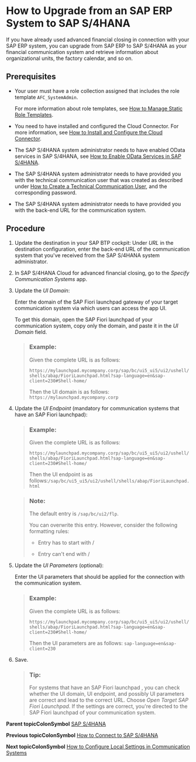 <!-- loio1fdf114d6f3541c6bbbb04af32151130 -->

# How to Upgrade from an SAP ERP System to SAP S/4HANA

If you have already used advanced financial closing in connection with your SAP ERP system, you can upgrade from SAP ERP to SAP S/4HANA as your financial communication system and retrieve information about organizational units, the factory calendar, and so on.



<a name="loio1fdf114d6f3541c6bbbb04af32151130__prereq_efw_syq_4lb"/>

## Prerequisites

-   Your user must have a role collection assigned that includes the role template `AFC_SystemAdmin`.

    For more information about role templates, see [How to Manage Static Role Templates](../User_Management/How_to_Manage_Static_Role_Templates_0cca34d.md).

-   You need to have installed and configured the Cloud Connector. For more information, see [How to Install and Configure the Cloud Connector](How_to_Install_and_Configure_the_Cloud_Connector_4cf0fb0.md).

-   The SAP S/4HANA system administrator needs to have enabled OData services in SAP S/4HANA, see [How to Enable OData Services in SAP S/4HANA](How_to_Enable_OData_Services_in_SAP_S4HANA_fb5fe06.md).

-   The SAP S/4HANA system administrator needs to have provided you with the technical communication user that was created as described under [How to Create a Technical Communication User](How_to_Create_a_Technical_Communication_User_c4a9b51.md), and the corresponding password.

-   The SAP S/4HANA system administrator needs to have provided you with the back-end URL for the communication system.




## Procedure

1.  Update the destination in your SAP BTP cockpit: Under *URL* in the destination configuration, enter the back-end URL of the communication system that you've received from the SAP S/4HANA system administrator.

2.  In SAP S/4HANA Cloud for advanced financial closing, go to the *Specify Communication Systems* app.

3.  Update the *UI Domain*:

    Enter the domain of the SAP Fiori launchpad gateway of your target communication system via which users can access the app UI.

    To get this domain, open the SAP Fiori launchpad of your communication system, copy only the domain, and paste it in the *UI Domain* field.

    > ### Example:  
    > Given the complete URL is as follows:
    > 
    > `https://mylaunchpad.mycompany.corp/sap/bc/ui5_ui5/ui2/ushell/shells/abap/FioriLaunchpad.html?sap-language=en&sap-client=230#Shell-home/`
    > 
    > Then the UI domain is as follows: `https://mylaunchpad.mycompany.corp`

4.  Update the *UI Endpoint* \(mandatory for communication systems that have an SAP Fiori launchpad\):

    > ### Example:  
    > Given the complete URL is as follows:
    > 
    > `https://mylaunchpad.mycompany.corp/sap/bc/ui5_ui5/ui2/ushell/shells/abap/FioriLaunchpad.html?sap-language=en&sap-client=230#Shell-home/`
    > 
    > Then the UI endpoint is as follows:`/sap/bc/ui5_ui5/ui2/ushell/shells/abap/FioriLaunchpad.html`

    > ### Note:  
    > The default entry is `/sap/bc/ui2/flp`.
    > 
    > You can overwrite this entry. However, consider the following formatting rules:
    > 
    > -   Entry has to start with /
    > 
    > -   Entry can't end with /

5.  Update the *UI Parameters* \(optional\):

    Enter the UI parameters that should be applied for the connection with the communication system.

    > ### Example:  
    > Given the complete URL is as follows:
    > 
    > `https://mylaunchpad.mycompany.corp/sap/bc/ui5_ui5/ui2/ushell/shells/abap/FioriLaunchpad.html?sap-language=en&sap-client=230#Shell-home/`
    > 
    > Then the UI parameters are as follows: `sap-language=en&sap-client=230`

6.  Save.

    > ### Tip:  
    > For systems that have an SAP Fiori launchpad , you can check whether the UI domain, UI endpoint, and possibly UI parameters are correct and lead to the correct URL. Choose *Open Target SAP Fiori Launchpad*. If the settings are correct, you're directed to the SAP Fiori launchpad of your communication system.


**Parent topicColonSymbol** [SAP S/4HANA](SAP_S4HANA_15a3a5b.md "Perform the following steps to connect SAP S/4HANA Cloud for advanced financial closing to your SAP S/4HANA system. Perform the last two steps only if they apply to your use case.")

**Previous topicColonSymbol** [How to Connect to SAP S/4HANA](How_to_Connect_to_SAP_S4HANA_34ec755.md "Connect to SAP S/4HANA as your financial communication system to retrieve information about organizational units, the factory calendar, and so on.")

**Next topicColonSymbol** [How to Configure Local Settings in Communication Systems](How_to_Configure_Local_Settings_in_Communication_Systems_a3b374a.md "Configure your local settings for better use with advanced financial closing.")

